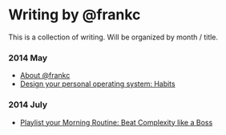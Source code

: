 Writing by @frankc
======

This is a collection of writing. Will be organized by month / title.

### 2014 May
- [About @frankc](https://github.com/fxchen/frankc/blob/master/2014%20May/hello-world.md)
- [Design your personal operating system: Habits](https://github.com/fxchen/frankc/blob/master/2014%20May/habits.md)


### 2014 July
- [Playlist your Morning Routine: Beat Complexity like a Boss](https://github.com/fxchen/frankc/blob/master/2014%20July/morning-routines.md)
